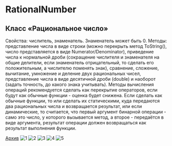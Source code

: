 # RationalNumber

## Класс «Рациональное число»
Свойства: числитель, знаменатель. Знаменатель может быть 0.
Методы: представление числа в виде строки (можно перекрыть метод ToString(), число представляется в виде Numerator/Denominator), приведение числа к нормальной дроби (сокращение числителя и знаменателя на общие делители, если знаменатель отрицательный, то сделать его положительным, а числителю поменять знак), сравнение, сложение, вычитание, умножение и деление  двух рациональных чисел, представление числа в виде десятичной дроби (double) и наоборот (задать точность, до какого знака учитывать). Методы вычисления операций рекомендуется сделать как перекрытие операторов, если будут как обычные функции - оценка будет снижена. Если сделать как обычные функции, то или сделать их статическими, куда передаются два рациональных числа и возвращается результат, или если динамические, то считается, что первый аргумент бинарной операции - само это число, у которого вызывается метод, а второе - передаётся в виде аргумента, результат операции должен возвращаться как результат выполнения функции.

[Архив](https://drive.google.com/file/d/1bL_5iSvEJHT1vB8CDQZK4yZwpt54VwkA/view?usp=sharing)
![1](https://github.com/13090903/RationalNumber/assets/55750642/7884a695-42af-4e4e-8280-efda6de43b46)
![2](https://github.com/13090903/RationalNumber/assets/55750642/f2f9fea1-f473-4a4a-9899-289dc7aced83)
![3](https://github.com/13090903/RationalNumber/assets/55750642/6b938774-725d-44ea-80de-6d5906b27305)
![4](https://github.com/13090903/RationalNumber/assets/55750642/53b18c46-07ae-4180-8829-2f33b4693e5c)
![5](https://github.com/13090903/RationalNumber/assets/55750642/988f8c40-d7b2-420e-aea0-b39a941e4fd1)
